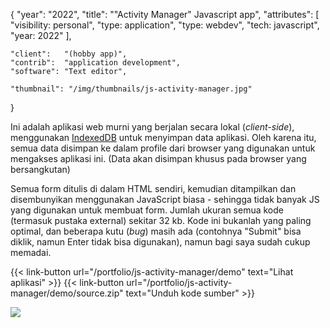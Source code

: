 {
	"year": "2022",
	"title": "\"Activity Manager\" Javascript app",
	"attributes": [
		"visibility: personal",
		"type: application",
		"type: webdev",
		"tech: javascript",
		"year: 2022"
	],
	
	"client":   "(hobby app)",
	"contrib":  "application development",
	"software": "Text editor",
	
	"thumbnail": "/img/thumbnails/js-activity-manager.jpg"
}

Ini adalah aplikasi web murni yang berjalan secara lokal (*client-side*), menggunakan [IndexedDB](https://developer.mozilla.org/en-US/docs/Web/API/IndexedDB_API) untuk menyimpan data aplikasi. Oleh karena itu, semua data disimpan ke dalam profile dari browser yang digunakan untuk mengakses aplikasi ini. (Data akan disimpan khusus pada browser yang bersangkutan)

Semua form ditulis di dalam HTML sendiri, kemudian ditampilkan dan disembunyikan menggunakan JavaScript biasa - sehingga tidak banyak JS yang digunakan untuk membuat form. Jumlah ukuran semua kode (termasuk pustaka external) sekitar 32 kb. Kode ini bukanlah yang paling optimal, dan beberapa kutu (*bug*) masih ada (contohnya "Submit" bisa diklik, namun Enter tidak bisa digunakan), namun bagi saya sudah cukup memadai.

{{< link-button url="/portfolio/js-activity-manager/demo" text="Lihat aplikasi" >}}
{{< link-button url="/portfolio/js-activity-manager/demo/source.zip" text="Unduh kode sumber" >}}

![](/img/thumbnails/js-activity-manager.jpg)
